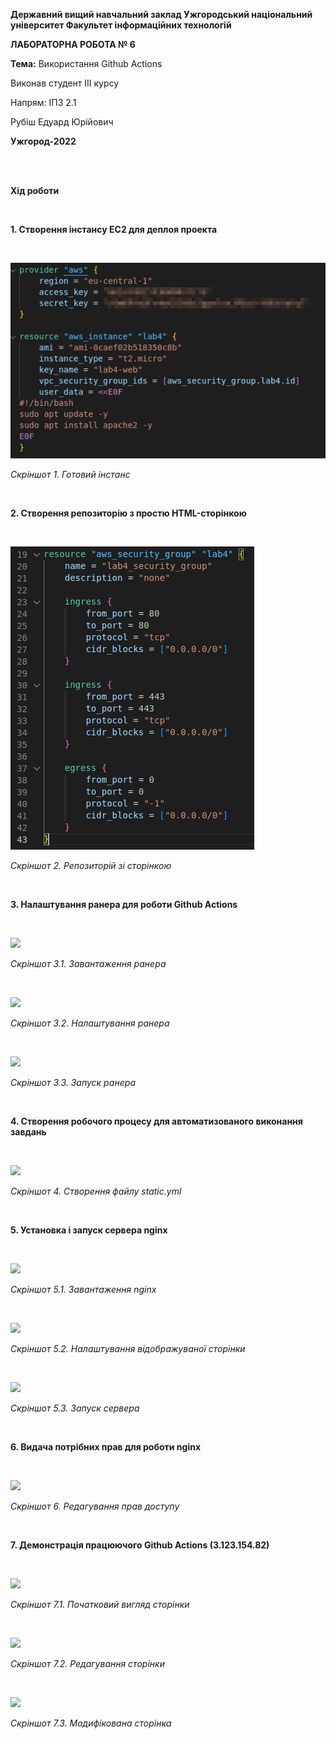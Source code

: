 ﻿**Державний вищий навчальний заклад
Ужгородський національний університет
Факультет інформаційних технологій**

**ЛАБОРАТОРНА РОБОТА № 6**

**Тема:** Використання Github Actions

Виконав студент III курсу

Напрям: ІПЗ 2.1

Рубіш Едуард Юрійович

**Ужгород-2022**

<br/><br/>

**Хід роботи**

&nbsp;

**1. Створення інстансу EC2 для деплоя проекта**

&nbsp;

![](image1.png)

_Скріншот 1. Готовий інстанс_

&nbsp;

**2. Створення репозиторію з простю HTML-сторінкою**

&nbsp;

![](image2.png)

_Скріншот 2. Репозиторій зі сторінкою_

&nbsp;

**3. Налаштування ранера для роботи Github Actions**

&nbsp;

![](image3.png)

_Скріншот 3.1. Завантаження ранера_

&nbsp;

![](image4.png)

_Скріншот 3.2. Налаштування ранера_

&nbsp;

![](image5.png)

_Скріншот 3.3. Запуск ранера_

&nbsp;

**4. Створення робочого процесу для автоматизованого виконання завдань**

&nbsp;

![](image6.png)

_Скріншот 4. Створення файлу static.yml_

&nbsp;

**5. Установка і запуск сервера nginx**

&nbsp;

![](image7.png)

_Скріншот 5.1. Завантаження nginx_

&nbsp;

![](image8.png)

_Скріншот 5.2. Налаштування відображуваної сторінки_

&nbsp;

![](image9.png)

_Скріншот 5.3. Запуск сервера_

&nbsp;

**6. Видача потрібних прав для роботи nginx**

&nbsp;

![](image10.png)

_Скріншот 6. Редагування прав доступу_

&nbsp;

**7. Демонстрація працюючого Github Actions (3.123.154.82)**

&nbsp;

![](image11.png)

_Скріншот 7.1. Початковий вигляд сторінки_

&nbsp;

![](image12.png)

_Скріншот 7.2. Редагування сторінки_

&nbsp;

![](image13.png)

_Скріншот 7.3. Модифікована сторінка_
